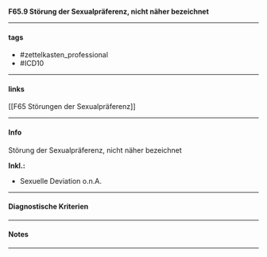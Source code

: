 __F65.9 Störung der Sexualpräferenz, nicht näher bezeichnet__

___________________________________________
#### tags

- #zettelkasten_professional
- #ICD10 
___________________________________________
#### links

[[F65 Störungen der Sexualpräferenz]]

___________________________________________
#### Info
Störung der Sexualpräferenz, nicht näher bezeichnet

__Inkl.:__
- Sexuelle Deviation o.n.A.
___________________________________________
#### Diagnostische Kriterien

___________________________________________
#### Notes

___________________________________________

